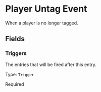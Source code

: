 # Player Untag Event

When a player is no longer tagged.

## Fields


### Triggers
The entries that will be fired after this entry.

Type: `Trigger`

Required
